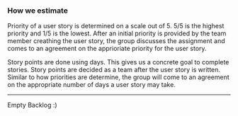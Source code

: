 ### How we estimate

Priority of a user story is determined on a scale out of 5. 5/5 is the highest priority and 1/5 is the lowest.
After an initial priority is provided by the team member creathing the user story, the group discusses the assignment and comes to an agreement on the apprioriate priority for the user story.

Story points are done using days. This gives us a concrete goal to complete stories.
Story points are decided as a team after the user story is written. Similar to how priorities are determine, the group will come to an agreement on the appropriate number of days a user story may take.

---

Empty Backlog :)
